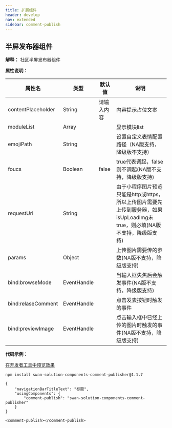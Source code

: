 ```yaml
---
title: 扩展组件
header: develop
nav: extended
sidebar: comment-publish
---
```


## 半屏发布器组件

**解释：** 社区半屏发布器组件


**属性说明：**

|属性名 |类型  |默认值  |说明|
|---- | ---- | ---- |---- |
|contentPlaceholder | String | 请输入内容 | 内容提示占位文案 |
|moduleList | Array |  | 显示模块list |
|emojiPath | String |  |设置自定义表情配置路径（NA版支持，降级版不支持）|
|foucs | Boolean | false |true代表调起，false则不调起(NA版不支持，降级版支持)|
|requestUrl | String |  |由于小程序图片预览只能是http或https，所以上传图片需要先上传到服务器，如果isUpLoadImg未true，则必填(NA版不支持，降级版支持)|
|params | Object |  |上传图片需要传的参数(NA版不支持，降级版支持)|
|bind:browseMode | EventHandle |  | 当输入框失焦后会触发事件(NA版不支持，降级版支持) |
|bind:relaseComment | EventHandle |  | 点击发表按钮时触发的事件 |
|bind:previewImage | EventHandle |  | 点击输入框中已经上传的图片时触发的事件(NA版不支持，降级版支持) |

**代码示例：**

<a href="swanide://fragment/0f4da3bed2865dd1fc596bd7119a947f1567665768064" title="在开发者工具中预览效果" target="_self">在开发者工具中预览效果</a>

```
npm install swan-solution-components-comment-publisher@1.1.7
```

```
{
    "navigationBarTitleText": "标题",
    "usingComponents": {
        "comment-publish": "swan-solution-components-comment-publisher"
    }
}
```

```
<comment-publish></comment-publish>
```
